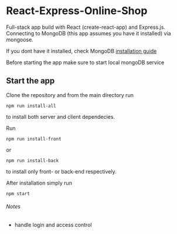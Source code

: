 # React-Express-Online-Shop

Full-stack app build with React (create-react-app) and Express.js.
Connecting to MongoDB (this app assumes you have it installed) via mongoose.

If you dont have it installed, check MongoDB [installation guide](https://docs.mongodb.com/manual/installation/ 'installation guide')

Before starting the app make sure to start local mongoDB service

## Start the app

Clone the repository and from the main directory run

`npm run install-all`

to install both server and client dependecies.

Run

`npm run install-front`

or

`npm run install-back`

to install only front- or back-end respectively.

After installation simply run

`npm start`

###### Notes

- handle login and access control
